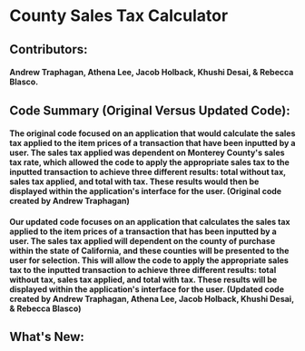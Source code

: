 # **County Sales Tax Calculator**
## Contributors: 
#### Andrew Traphagan, Athena Lee, Jacob Holback, Khushi Desai, & Rebecca Blasco.
## Code Summary (Original Versus Updated Code):
#### The original code focused on an application that would calculate the sales tax applied to the item prices of a transaction that have been inputted by a user. The sales tax applied was dependent on Monterey County's sales tax rate, which allowed the code to apply the appropriate sales tax to the inputted transaction to achieve three different results: total without tax, sales tax applied, and total with tax. These results would then be displayed within the application's interface for the user. (Original code created by Andrew Traphagan)
#### Our updated code focuses on an application that calculates the sales tax applied to the item prices of a transaction that has been inputted by a user. The sales tax applied will dependent on the county of purchase within the state of California, and these counties will be presented to the user for selection. This will allow the code to apply the appropriate sales tax to the inputted transaction to achieve three different results: total without tax, sales tax applied, and total with tax. These results will be displayed within the application's interface for the user. (Updated code created by Andrew Traphagan, Athena Lee, Jacob Holback, Khushi Desai, & Rebecca Blasco)
## What's New:
